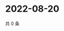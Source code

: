 # 2022-08-20

共 0 条

<!-- BEGIN WEIBO -->
<!-- 最后更新时间 Sat Aug 20 2022 17:15:27 GMT+0800 (China Standard Time) -->

<!-- END WEIBO -->
